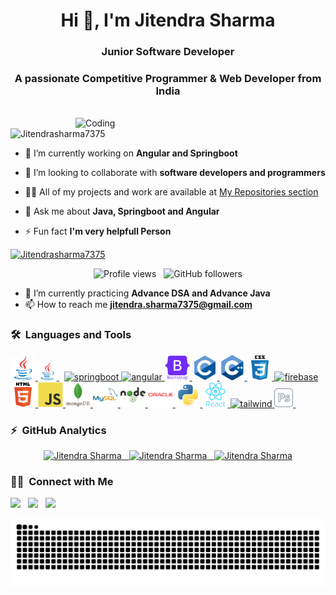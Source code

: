 
<h1 align="center">Hi 👋, I'm Jitendra Sharma</h1>
<!-- <h3 align="center">A fervent MCA student preparing to be software developer from India</h3> -->
<h3 align="center">Junior Software Developer</h3>
<h3 align="center">A passionate Competitive Programmer & Web Developer from India</h3>

<br/>




<img align="right" alt="Coding" width="400" src="https://cdn.dribbble.com/users/1162077/screenshots/3848914/programmer.gif"/>

<p align="left"> <img src="https://komarev.com/ghpvc/?username=Jitendrasharma7375&label=Profile%20views&color=0e75b6&style=flat" alt="Jitendrasharma7375" /> </p>


- 🌱 I’m currently working on **Angular and Springboot**

- 👯 I’m looking to collaborate with **software developers and programmers**

- 👨‍💻 All of my projects and work are available at [My Repositories section](https://github.com/Jitendrasharma7375?tab=repositories)

- 💬 Ask me about **Java, Springboot and Angular**
  
- ⚡ Fun fact **I'm very helpfull Person**
  
<p align="left"> <a href="https://github.com/ryo-ma/github-profile-trophy"><img src="https://github-profile-trophy.vercel.app/?username=Jitendrasharma7375" alt="Jitendrasharma7375" /></a> </p>


<p align="center">
  <img alt="Profile views" src="https://komarev.com/ghpvc/?username=Jitendrasharma7375&color=blue&style=flat">
  &nbsp;
  <img alt="GitHub followers" src="https://img.shields.io/github/followers/Jitendrasharma7375?style=social">
</p> 

- 📖 I’m currently practicing **Advance DSA and Advance Java**
- 📫 How to reach me **jitendra.sharma7375@gmail.com**

### 🛠 &nbsp;Languages and Tools
  
<p align="left"> 
  <a href="https://www.java.com" target="_blank" rel="noreferrer"> 
    <img src="https://raw.githubusercontent.com/devicons/devicon/master/icons/java/java-original.svg" alt="java" width="40" height="40"/> 
  </a> 
 <a href="https://github.com/Jitendra7375?tab=repositories" target="_blank" rel="noreferrer"> 
    <img src="https://raw.githubusercontent.com/devicons/devicon/master/icons/java/java-original.svg" alt="java" width="30" height="30"/> 
  </a>   &nbsp;
  
  <a href="https://spring.io/" target="_blank" rel="noreferrer"> 
    <img src="https://www.vectorlogo.zone/logos/springio/springio-icon.svg" alt="springboot" width="40" height="40"/> 
  </a>
  <a href="https://angular.io/" target="_blank" rel="noreferrer"> 
    <img src="https://angular.io/assets/images/logos/angular/angular.svg" alt="angular" width="40" height="40"/> 
  </a>
  
  <a href="https://getbootstrap.com" target="_blank" rel="noreferrer"> 
    <img src="https://raw.githubusercontent.com/devicons/devicon/master/icons/bootstrap/bootstrap-plain-wordmark.svg" alt="bootstrap" width="40" height="40"/> 
  </a> 
  
  <a href="https://www.cprogramming.com/" target="_blank" rel="noreferrer"> 
    <img src="https://raw.githubusercontent.com/devicons/devicon/master/icons/c/c-original.svg" alt="c" width="40" height="40"/> 
  </a> 
  
  <a href="https://www.w3schools.com/cpp/" target="_blank" rel="noreferrer"> 
    <img src="https://raw.githubusercontent.com/devicons/devicon/master/icons/cplusplus/cplusplus-original.svg" alt="cplusplus" width="40" height="40"/> 
  </a> 
  <a href="https://www.w3schools.com/css/" target="_blank" rel="noreferrer"> 
    <img src="https://raw.githubusercontent.com/devicons/devicon/master/icons/css3/css3-original-wordmark.svg" alt="css3" width="40" height="40"/> 
  </a> 
  
  <a href="https://firebase.google.com/" target="_blank" rel="noreferrer"> 
    <img src="https://www.vectorlogo.zone/logos/firebase/firebase-icon.svg" alt="firebase" width="40" height="40"/> 
  </a> 
  <a href="https://www.w3.org/html/" target="_blank" rel="noreferrer"> 
    <img src="https://raw.githubusercontent.com/devicons/devicon/master/icons/html5/html5-original-wordmark.svg" alt="html5" width="40" height="40"/> 
  </a> 
  
  <a href="https://developer.mozilla.org/en-US/docs/Web/JavaScript" target="_blank" rel="noreferrer"> 
    <img src="https://raw.githubusercontent.com/devicons/devicon/master/icons/javascript/javascript-original.svg" alt="javascript" width="40" height="40"/> 
  </a> 
  <a href="https://www.mongodb.com/" target="_blank" rel="noreferrer"> 
    <img src="https://raw.githubusercontent.com/devicons/devicon/master/icons/mongodb/mongodb-original-wordmark.svg" alt="mongodb" width="40" height="40"/> 
  </a> 
  <a href="https://www.mysql.com/" target="_blank" rel="noreferrer"> 
    <img src="https://raw.githubusercontent.com/devicons/devicon/master/icons/mysql/mysql-original-wordmark.svg" alt="mysql" width="40" height="40"/> 
  </a> 
 
  <a href="https://nodejs.org" target="_blank" rel="noreferrer"> 
    <img src="https://raw.githubusercontent.com/devicons/devicon/master/icons/nodejs/nodejs-original-wordmark.svg" alt="nodejs" width="40" height="40"/> 
  </a> 
  <a href="https://www.oracle.com/" target="_blank" rel="noreferrer"> 
    <img src="https://raw.githubusercontent.com/devicons/devicon/master/icons/oracle/oracle-original.svg" alt="oracle" width="40" height="40"/> 
  </a> 
  <a href="https://www.python.org" target="_blank" rel="noreferrer"> 
    <img src="https://raw.githubusercontent.com/devicons/devicon/master/icons/python/python-original.svg" alt="python" width="40" height="40"/> 
  </a> 
  <a href="https://reactjs.org/" target="_blank" rel="noreferrer"> 
    <img src="https://raw.githubusercontent.com/devicons/devicon/master/icons/react/react-original-wordmark.svg" alt="react" width="40" height="40"/> 
  </a> 
  <a href="https://tailwindcss.com/" target="_blank" rel="noreferrer"> 
    <img src="https://www.vectorlogo.zone/logos/tailwindcss/tailwindcss-icon.svg" alt="tailwind" width="40" height="40"/> 
  </a> 
  <a href="https://www.photoshop.com/en" target="_blank" rel="noreferrer"> 
    <img src="https://raw.githubusercontent.com/devicons/devicon/master/icons/photoshop/photoshop-line.svg" alt="photoshop" width="30" height="30"/> 
  </a>   &nbsp;

</p>



### ⚡ &nbsp;GitHub Analytics
<p align="center">
<a href="https://github.com/Jitendrasharma7375">
  <img height="180em" src="https://github-readme-streak-stats.herokuapp.com/?user=jitendrasharma7375&theme=algolia" alt="Jitendra Sharma" />
  &nbsp;
  <img height="180em" src="https://github-readme-stats-eight-theta.vercel.app/api/top-langs/?username=Jitendrasharma7375&layout=compact&langs_count=8&theme=algolia" alt="Jitendra Sharma" />
  &nbsp;
   <img height="160em" src="https://github-readme-stats-eight-theta.vercel.app/api?username=Jitendrasharma7375&show_icons=true&theme=algolia&include_all_commits=true&count_private=true" alt="Jitendra Sharma" /> 
</a>
</p>


### 🤝🏻 &nbsp;Connect with Me
<p>
<a href="https://www.linkedin.com/in/jitendrasharma7375/"><img src="https://img.shields.io/badge/-Jitendra Sharma-0077B5?style=flat&logo=Linkedin&logoColor=white"/></a>
&nbsp;
<a href="mailto:jitendra.sharma7375@gmail.com"><img src="https://img.shields.io/badge/-jitendra.sharma7375@gmail.com-D14836?style=flat&logo=Gmail&logoColor=white"/></a>
&nbsp;
<a href="https://twitter.com/Jitendrasharma7375"><img src="https://img.shields.io/badge/-@Jitendra Sharma-1877F2?style=flat&logo=Twitter&logoColor=white"/></a>
</p>

<img src="https://raw.githubusercontent.com/Jitendrasharma7375/Jitendrasharma7375/output/snake.svg" alt="Snake animation" />

###



